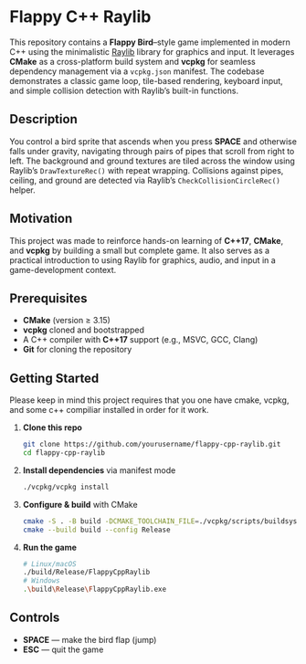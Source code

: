 # Flappy C++ Raylib

This repository contains a **Flappy Bird**–style game implemented in modern C++ using the minimalistic [Raylib](http://www.raylib.com) library for graphics and input. It leverages **CMake** as a cross-platform build system and **vcpkg** for seamless dependency management via a `vcpkg.json` manifest. The codebase demonstrates a classic game loop, tile-based rendering, keyboard input, and simple collision detection with Raylib’s built-in functions.

## Description
You control a bird sprite that ascends when you press **SPACE** and otherwise falls under gravity, navigating through pairs of pipes that scroll from right to left. The background and ground textures are tiled across the window using Raylib’s `DrawTextureRec()` with repeat wrapping. Collisions against pipes, ceiling, and ground are detected via Raylib’s `CheckCollisionCircleRec()` helper.

## Motivation
This project was made to reinforce hands-on learning of **C++17**, **CMake**, and **vcpkg** by building a small but complete game. It also serves as a practical introduction to using Raylib for graphics, audio, and input in a game-development context.

## Prerequisites
- **CMake** (version ≥ 3.15)
- **vcpkg** cloned and bootstrapped
- A C++ compiler with **C++17** support (e.g., MSVC, GCC, Clang)
- **Git** for cloning the repository

## Getting Started
Please keep in mind this project requires that you one have cmake, vcpkg, and some c++ compiliar installed in order for it work.

1. **Clone this repo**
   ```bash
   git clone https://github.com/yourusername/flappy-cpp-raylib.git
   cd flappy-cpp-raylib
   ```
2. **Install dependencies** via manifest mode
   ```bash
   ./vcpkg/vcpkg install
   ```
3. **Configure & build** with CMake
   ```bash
   cmake -S . -B build -DCMAKE_TOOLCHAIN_FILE=./vcpkg/scripts/buildsystems/vcpkg.cmake
   cmake --build build --config Release
   ```
4. **Run the game**
   ```bash
   # Linux/macOS
   ./build/Release/FlappyCppRaylib
   # Windows
   .\build\Release\FlappyCppRaylib.exe
   ```

## Controls
- **SPACE** — make the bird flap (jump)
- **ESC** — quit the game